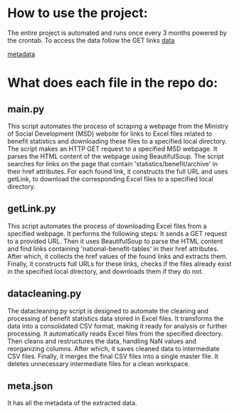 # How to use the project:
The entire project is automated and runs once every 3 months powered by the crontab. To access the data follow the GET links
[data](http://13.210.241.172:5000/pvv13/national-benefits)

[metadata](http://13.210.241.172:5000/pvv13/national-benefits-meta)

# What does each file in the repo do:

## main.py
This script automates the process of scraping a webpage from the Ministry of Social Development (MSD) website for links to Excel files related to benefit statistics and downloading these files to a specified local directory.
The script makes an HTTP GET request to a specified MSD webpage.
It parses the HTML content of the webpage using BeautifulSoup.
The script searches for links on the page that contain 'statistics/benefit/archive' in their href attributes.
For each found link, it constructs the full URL and uses getLink, to download the corresponding Excel files to a specified local directory.

## getLink.py
This script automates the process of downloading Excel files from a specified webpage. It performs the following steps:
It sends a GET request to a provided URL.
Then it uses BeautifulSoup to parse the HTML content and find links containing 'national-benefit-tables' in their href attributes.
After which, it collects the href values of the found links and extracts them.
Finally, it constructs full URLs for these links, checks if the files already exist in the specified local directory, and downloads them if they do not.

## datacleaning.py
The datacleaning.py script is designed to automate the cleaning and processing of benefit statistics data stored in Excel files. 
It transforms the data into a consolidated CSV format, making it ready for analysis or further processing.
It automatically reads Excel files from the specified directory.
Then cleans and restructures the data, handling NaN values and reorganizing columns.
After which, it saves cleaned data to intermediate CSV files.
Finally, it merges the final CSV files into a single master file.
It deletes unnecessary intermediate files for a clean workspace.

## meta.json
It has all the metadata of the extracted data. 
